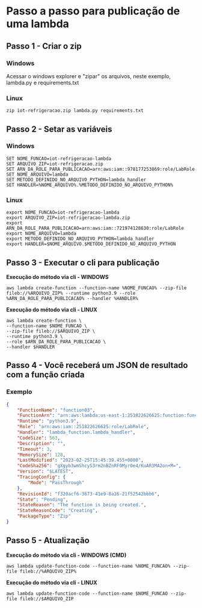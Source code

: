 # Passo a passo para publicação de uma lambda

## Passo 1 - Criar o zip
### Windows
Acessar o windows explorer e "zipar" os arquivos, neste exemplo, lambda.py e requirements.txt

### Linux
```shell
zip iot-refrigeracao.zip lambda.py requirements.txt
```

## Passo 2 - Setar as variáveis

### Windows

```shell
SET NOME_FUNCAO=iot-refrigeracao-lambda
SET ARQUIVO_ZIP=iot-refrigeracao.zip
SET ARN_DA_ROLE_PARA_PUBLICACAO=arn:aws:iam::978177253869:role/LabRole
SET NOME_ARQUIVO=lambda
SET METODO_DEFINIDO_NO_ARQUIVO_PYTHON=lambda_handler
SET HANDLER=%NOME_ARQUIVO%.%METODO_DEFINIDO_NO_ARQUIVO_PYTHON%
```

### Linux
```shell
export NOME_FUNCAO=iot-refrigeracao-lambda
export ARQUIVO_ZIP=iot-refrigeracao-lambda.zip
export ARN_DA_ROLE_PARA_PUBLICACAO=arn:aws:iam::721974128630:role/LabRole
export NOME_ARQUIVO=lambda
export METODO_DEFINIDO_NO_ARQUIVO_PYTHON=lambda_handler
export HANDLER=$NOME_ARQUIVO.$METODO_DEFINIDO_NO_ARQUIVO_PYTHON
```
## Passo 3 - Executar o cli para publicação

**Execução do método via cli - WINDOWS**

```shell
aws lambda create-function --function-name %NOME_FUNCAO% --zip-file fileb://%ARQUIVO_ZIP% --runtime python3.9 --role %ARN_DA_ROLE_PARA_PUBLICACAO% --handler %HANDLER%
```

**Execução do método via cli - LINUX**
```shell
aws lambda create-function \
--function-name $NOME_FUNCAO \
--zip-file fileb://$ARQUIVO_ZIP \
--runtime python3.9 \
--role $ARN_DA_ROLE_PARA_PUBLICACAO \
--handler $HANDLER
```

## Passo 4 - Você receberá um JSON de resultado com a função criada

### Exemplo
```json
{
    "FunctionName": "function03",
    "FunctionArn": "arn:aws:lambda:us-east-1:251822626625:function:function03",
    "Runtime": "python3.9",
    "Role": "arn:aws:iam::251822626625:role/LabRole",
    "Handler": "lambda_function.lambda_handler",
    "CodeSize": 563,
    "Description": "",
    "Timeout": 3,
    "MemorySize": 128,
    "LastModified": "2023-02-25T15:45:39.455+0000",
    "CodeSha256": "gXgyb3wmShcyS3rm2nBZnRF0Myr0e4/KuAR3MA2on+M=",
    "Version": "$LATEST",
    "TracingConfig": {
        "Mode": "PassThrough"
    },
    "RevisionId": "f320acf6-3673-41e9-8a26-21f52542bbb6",
    "State": "Pending",
    "StateReason": "The function is being created.",
    "StateReasonCode": "Creating",
    "PackageType": "Zip"
}

```

## Passo 5 - Atualização

**Execução do método via cli - WINDOWS (CMD)**

```shell
aws lambda update-function-code --function-name %NOME_FUNCAO% --zip-file fileb://%ARQUIVO_ZIP%
```

**Execução do método via cli - LINUX**
```shell
aws lambda update-function-code --function-name $NOME_FUNCAO --zip-file fileb://$ARQUIVO_ZIP
```